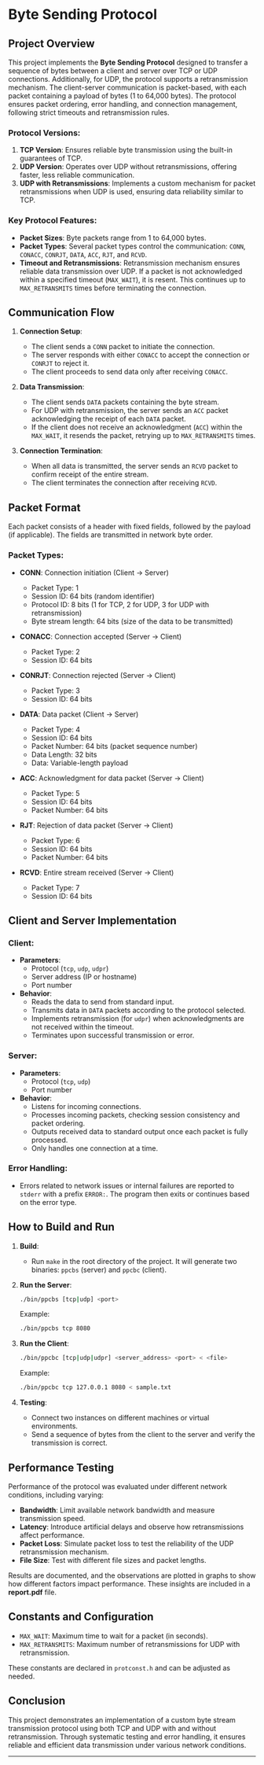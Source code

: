 # Byte Sending Protocol

## Project Overview

This project implements the **Byte Sending Protocol** designed to transfer a sequence of bytes between a client and server over TCP or UDP connections. Additionally, for UDP, the protocol supports a retransmission mechanism. The client-server communication is packet-based, with each packet containing a payload of bytes (1 to 64,000 bytes). The protocol ensures packet ordering, error handling, and connection management, following strict timeouts and retransmission rules.

### Protocol Versions:
1. **TCP Version**: Ensures reliable byte transmission using the built-in guarantees of TCP.
2. **UDP Version**: Operates over UDP without retransmissions, offering faster, less reliable communication.
3. **UDP with Retransmissions**: Implements a custom mechanism for packet retransmissions when UDP is used, ensuring data reliability similar to TCP.

### Key Protocol Features:
- **Packet Sizes**: Byte packets range from 1 to 64,000 bytes.
- **Packet Types**: Several packet types control the communication: `CONN`, `CONACC`, `CONRJT`, `DATA`, `ACC`, `RJT`, and `RCVD`.
- **Timeout and Retransmissions**: Retransmission mechanism ensures reliable data transmission over UDP. If a packet is not acknowledged within a specified timeout (`MAX_WAIT`), it is resent. This continues up to `MAX_RETRANSMITS` times before terminating the connection.

## Communication Flow

1. **Connection Setup**:
   - The client sends a `CONN` packet to initiate the connection.
   - The server responds with either `CONACC` to accept the connection or `CONRJT` to reject it.
   - The client proceeds to send data only after receiving `CONACC`.

2. **Data Transmission**:
   - The client sends `DATA` packets containing the byte stream.
   - For UDP with retransmission, the server sends an `ACC` packet acknowledging the receipt of each `DATA` packet.
   - If the client does not receive an acknowledgment (`ACC`) within the `MAX_WAIT`, it resends the packet, retrying up to `MAX_RETRANSMITS` times.

3. **Connection Termination**:
   - When all data is transmitted, the server sends an `RCVD` packet to confirm receipt of the entire stream.
   - The client terminates the connection after receiving `RCVD`.

## Packet Format

Each packet consists of a header with fixed fields, followed by the payload (if applicable). The fields are transmitted in network byte order.

### Packet Types:

- **CONN**: Connection initiation (Client → Server)
  - Packet Type: 1
  - Session ID: 64 bits (random identifier)
  - Protocol ID: 8 bits (1 for TCP, 2 for UDP, 3 for UDP with retransmission)
  - Byte stream length: 64 bits (size of the data to be transmitted)

- **CONACC**: Connection accepted (Server → Client)
  - Packet Type: 2
  - Session ID: 64 bits

- **CONRJT**: Connection rejected (Server → Client)
  - Packet Type: 3
  - Session ID: 64 bits

- **DATA**: Data packet (Client → Server)
  - Packet Type: 4
  - Session ID: 64 bits
  - Packet Number: 64 bits (packet sequence number)
  - Data Length: 32 bits
  - Data: Variable-length payload

- **ACC**: Acknowledgment for data packet (Server → Client)
  - Packet Type: 5
  - Session ID: 64 bits
  - Packet Number: 64 bits

- **RJT**: Rejection of data packet (Server → Client)
  - Packet Type: 6
  - Session ID: 64 bits
  - Packet Number: 64 bits

- **RCVD**: Entire stream received (Server → Client)
  - Packet Type: 7
  - Session ID: 64 bits

## Client and Server Implementation

### Client:
- **Parameters**:
  - Protocol (`tcp`, `udp`, `udpr`)
  - Server address (IP or hostname)
  - Port number
- **Behavior**:
  - Reads the data to send from standard input.
  - Transmits data in `DATA` packets according to the protocol selected.
  - Implements retransmission (for `udpr`) when acknowledgments are not received within the timeout.
  - Terminates upon successful transmission or error.

### Server:
- **Parameters**:
  - Protocol (`tcp`, `udp`)
  - Port number
- **Behavior**:
  - Listens for incoming connections.
  - Processes incoming packets, checking session consistency and packet ordering.
  - Outputs received data to standard output once each packet is fully processed.
  - Only handles one connection at a time.
  
### Error Handling:
- Errors related to network issues or internal failures are reported to `stderr` with a prefix `ERROR:`. The program then exits or continues based on the error type.

## How to Build and Run

1. **Build**:
   - Run `make` in the root directory of the project. It will generate two binaries: `ppcbs` (server) and `ppcbc` (client).

2. **Run the Server**:
   ```bash
   ./bin/ppcbs [tcp|udp] <port>
   ```
   Example:
   ```bash
   ./bin/ppcbs tcp 8080
   ```

3. **Run the Client**:
   ```bash
   ./bin/ppcbc [tcp|udp|udpr] <server_address> <port> < <file>
   ```
   Example:
   ```bash
   ./bin/ppcbc tcp 127.0.0.1 8080 < sample.txt
   ```

4. **Testing**:
   - Connect two instances on different machines or virtual environments.
   - Send a sequence of bytes from the client to the server and verify the transmission is correct.

## Performance Testing

Performance of the protocol was evaluated under different network conditions, including varying:
- **Bandwidth**: Limit available network bandwidth and measure transmission speed.
- **Latency**: Introduce artificial delays and observe how retransmissions affect performance.
- **Packet Loss**: Simulate packet loss to test the reliability of the UDP retransmission mechanism.
- **File Size**: Test with different file sizes and packet lengths.

Results are documented, and the observations are plotted in graphs to show how different factors impact performance. These insights are included in a **report.pdf** file.

## Constants and Configuration

- `MAX_WAIT`: Maximum time to wait for a packet (in seconds).
- `MAX_RETRANSMITS`: Maximum number of retransmissions for UDP with retransmission.

These constants are declared in `protconst.h` and can be adjusted as needed.

## Conclusion

This project demonstrates an implementation of a custom byte stream transmission protocol using both TCP and UDP with and without retransmission. Through systematic testing and error handling, it ensures reliable and efficient data transmission under various network conditions.

--- 


